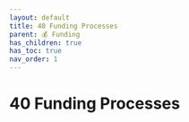 ```yaml
---
layout: default
title: 40 Funding Processes
parent: 💰 Funding
has_children: true
has_toc: true
nav_order: 1
---
```


# 40 Funding Processes
